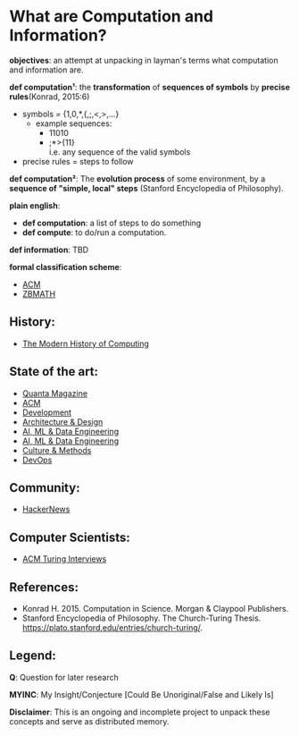 # What are Computation and Information?

**objectives**: an attempt at unpacking in layman's terms what computation and information are.

**def computation¹**: the **transformation** of **sequences of symbols** by **precise rules**(Konrad, 2015:6)

* symbols = {1,0,\*,{,;,<,>,...}
  * example sequences:
    * 11010
    * ;\*>{11}  
      i.e. any sequence of the valid symbols
* precise rules = steps to follow

**def computation²**: The **evolution process** of some environment, by a **sequence of "simple, local" steps** (Stanford Encyclopedia of Philosophy).

**plain english**:
- **def computation**: a list of steps to do something
- **def compute**: to do/run a computation.

**def information**: TBD

**formal classification scheme**:
- [ACM](https://dl.acm.org/ccs)
- [ZBMATH](https://zbmath.org/classification/?q=cc%3A68)

## History:
- [The Modern History of Computing](https://plato.stanford.edu/entries/computing-history/)

## State of the art:
- [Quanta Magazine](https://www.quantamagazine.org/computer-science/)
- [ACM](https://dl.acm.org/)
- [Development](https://www.infoq.com/development/)
- [Architecture & Design](https://www.infoq.com/architecture-design/)
- [AI, ML & Data Engineering](https://www.infoq.com/ai-ml-data-eng/)
- [AI, ML & Data Engineering](https://read.deeplearning.ai/the-batch/)
- [Culture & Methods](https://www.infoq.com/culture-methods/)
- [DevOps](https://www.infoq.com/devops/)

## Community:
- [HackerNews](https://news.ycombinator.com/news)

## Computer Scientists:
- [ACM Turing Interviews](https://www.youtube.com/playlist?list=PLn0nrSd4xjjaSLBSzmno-3Ods6FJE9nlO)

## References:
- Konrad H. 2015. Computation in Science. Morgan & Claypool Publishers.
- Stanford Encyclopedia of Philosophy. The Church-Turing Thesis. https://plato.stanford.edu/entries/church-turing/.

## Legend:
**Q**: Question for later research

**MYINC**: My Insight/Conjecture [Could Be Unoriginal/False and Likely Is]

**Disclaimer**: This is an ongoing and incomplete project to unpack these concepts and serve as distributed memory.
